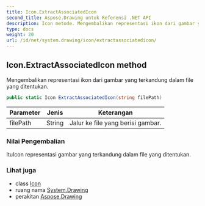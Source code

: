 ```yaml
---
title: Icon.ExtractAssociatedIcon
second_title: Aspose.Drawing untuk Referensi .NET API
description: Icon metode. Mengembalikan representasi ikon dari gambar yang terkandung dalam file yang ditentukan.
type: docs
weight: 20
url: /id/net/system.drawing/icon/extractassociatedicon/
---
```

## Icon.ExtractAssociatedIcon method

Mengembalikan representasi ikon dari gambar yang terkandung dalam file yang ditentukan.

```csharp
public static Icon ExtractAssociatedIcon(string filePath)
```

| Parameter | Jenis | Keterangan |
| --- | --- | --- |
| filePath | String | Jalur ke file yang berisi gambar. |

### Nilai Pengembalian

ItuIcon representasi gambar yang terkandung dalam file yang ditentukan.

### Lihat juga

* class [Icon](../)
* ruang nama [System.Drawing](../../icon/)
* perakitan [Aspose.Drawing](../../../)


